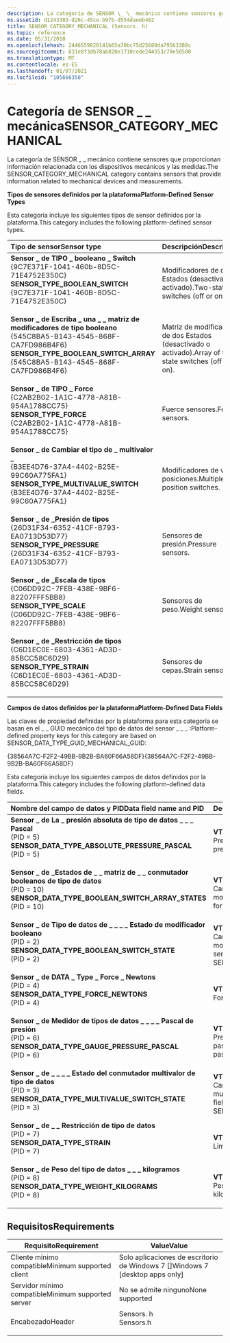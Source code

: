 ```yaml
---
description: La categoría de SENSOR \_ \_ mecánico contiene sensores que proporcionan información relacionada con los dispositivos mecánicos y las medidas.
ms.assetid: d1243303-d26c-45ce-b97b-d554daeeb462
title: SENSOR_CATEGORY_MECHANICAL (Sensors. h)
ms.topic: reference
ms.date: 05/31/2018
ms.openlocfilehash: 2446559820141b65a70bc75d25680da79563388c
ms.sourcegitcommit: 831e8f3db78ab820e1710cede244553c70e50500
ms.translationtype: MT
ms.contentlocale: es-ES
ms.lasthandoff: 01/07/2021
ms.locfileid: "105666358"
---
```

# <a name="sensor_category_mechanical"></a><span data-ttu-id="069dc-103">Categoría de SENSOR \_ \_ mecánica</span><span class="sxs-lookup"><span data-stu-id="069dc-103">SENSOR\_CATEGORY\_MECHANICAL</span></span>

<span data-ttu-id="069dc-104">La categoría de SENSOR \_ \_ mecánico contiene sensores que proporcionan información relacionada con los dispositivos mecánicos y las medidas.</span><span class="sxs-lookup"><span data-stu-id="069dc-104">The SENSOR\_CATEGORY\_MECHANICAL category contains sensors that provide information related to mechanical devices and measurements.</span></span>

<span data-ttu-id="069dc-105">**Tipos de sensores definidos por la plataforma**</span><span class="sxs-lookup"><span data-stu-id="069dc-105">**Platform-Defined Sensor Types**</span></span>

<span data-ttu-id="069dc-106">Esta categoría incluye los siguientes tipos de sensor definidos por la plataforma.</span><span class="sxs-lookup"><span data-stu-id="069dc-106">This category includes the following platform-defined sensor types.</span></span>



| <span data-ttu-id="069dc-107">Tipo de sensor</span><span class="sxs-lookup"><span data-stu-id="069dc-107">Sensor type</span></span>                                                                                                                                                                                                                                                                                                           | <span data-ttu-id="069dc-108">Descripción</span><span class="sxs-lookup"><span data-stu-id="069dc-108">Description</span></span>                                         |
|:----------------------------------------------------------------------------------------------------------------------------------------------------------------------------------------------------------------------------------------------------------------------------------------------------------------------|:----------------------------------------------------|
| <span id="SENSOR_TYPE_BOOLEAN_SWITCH"></span><span id="sensor_type_boolean_switch"></span><dl> <span data-ttu-id="069dc-109"><dt>**Sensor \_ de TIPO \_ booleano \_ Switch**</dt> <dt>{9C7E371F-1041-460b-8D5C-71E4752E350C}</dt></span><span class="sxs-lookup"><span data-stu-id="069dc-109"><dt>**SENSOR\_TYPE\_BOOLEAN\_SWITCH**</dt> <dt>{9C7E371F-1041-460B-8D5C-71E4752E350C}</dt></span></span> </dl>                    | <span data-ttu-id="069dc-110">Modificadores de dos Estados (desactivado o activado).</span><span class="sxs-lookup"><span data-stu-id="069dc-110">Two-state switches (off or on).</span></span><br/>          |
| <span id="SENSOR_TYPE_BOOLEAN_SWITCH_ARRAY"></span><span id="sensor_type_boolean_switch_array"></span><dl> <span data-ttu-id="069dc-111"><dt>**Sensor \_ de Escriba \_ una \_ \_ matriz de modificadores de tipo booleano**</dt> <dt>{545C8BA5-B143-4545-868F-CA7FD986B4F6}</dt></span><span class="sxs-lookup"><span data-stu-id="069dc-111"><dt>**SENSOR\_TYPE\_BOOLEAN\_SWITCH\_ARRAY**</dt> <dt>{545C8BA5-B143-4545-868F-CA7FD986B4F6}</dt></span></span> </dl> | <span data-ttu-id="069dc-112">Matriz de modificadores de dos Estados (desactivado o activado).</span><span class="sxs-lookup"><span data-stu-id="069dc-112">Array of two-state switches (off or on).</span></span><br/> |
| <span id="SENSOR_TYPE_FORCE"></span><span id="sensor_type_force"></span><dl> <span data-ttu-id="069dc-113"><dt>**Sensor \_ de TIPO \_ Force**</dt> <dt>{C2AB2B02-1A1C-4778-A81B-954A1788CC75}</dt></span><span class="sxs-lookup"><span data-stu-id="069dc-113"><dt>**SENSOR\_TYPE\_FORCE**</dt> <dt>{C2AB2B02-1A1C-4778-A81B-954A1788CC75}</dt></span></span> </dl>                                                | <span data-ttu-id="069dc-114">Fuerce sensores.</span><span class="sxs-lookup"><span data-stu-id="069dc-114">Force sensors.</span></span><br/>                           |
| <span id="SENSOR_TYPE_MULTIVALUE_SWITCH"></span><span id="sensor_type_multivalue_switch"></span><dl> <span data-ttu-id="069dc-115"><dt>**Sensor \_ de Cambiar el tipo de \_ multivalor \_**</dt> <dt>{B3EE4D76-37A4-4402-B25E-99C60A775FA1}</dt></span><span class="sxs-lookup"><span data-stu-id="069dc-115"><dt>**SENSOR\_TYPE\_MULTIVALUE\_SWITCH**</dt> <dt>{B3EE4D76-37A4-4402-B25E-99C60A775FA1}</dt></span></span> </dl>           | <span data-ttu-id="069dc-116">Modificadores de varias posiciones.</span><span class="sxs-lookup"><span data-stu-id="069dc-116">Multiple-position switches.</span></span><br/>              |
| <span id="SENSOR_TYPE_PRESSURE"></span><span id="sensor_type_pressure"></span><dl> <span data-ttu-id="069dc-117"><dt>**Sensor \_ de \_Presión de tipos**</dt> <dt>{26D31F34-6352-41CF-B793-EA0713D53D77}</dt></span><span class="sxs-lookup"><span data-stu-id="069dc-117"><dt>**SENSOR\_TYPE\_PRESSURE**</dt> <dt>{26D31F34-6352-41CF-B793-EA0713D53D77}</dt></span></span> </dl>                                       | <span data-ttu-id="069dc-118">Sensores de presión.</span><span class="sxs-lookup"><span data-stu-id="069dc-118">Pressure sensors.</span></span><br/>                        |
| <span id="SENSOR_TYPE_SCALE"></span><span id="sensor_type_scale"></span><dl> <span data-ttu-id="069dc-119"><dt>**Sensor \_ de \_Escala de tipos**</dt> <dt>{C06DD92C-7FEB-438E-9BF6-82207FFF5BB8}</dt></span><span class="sxs-lookup"><span data-stu-id="069dc-119"><dt>**SENSOR\_TYPE\_SCALE**</dt> <dt>{C06DD92C-7FEB-438E-9BF6-82207FFF5BB8}</dt></span></span> </dl>                                                | <span data-ttu-id="069dc-120">Sensores de peso.</span><span class="sxs-lookup"><span data-stu-id="069dc-120">Weight sensors.</span></span><br/>                          |
| <span id="SENSOR_TYPE_STRAIN"></span><span id="sensor_type_strain"></span><dl> <span data-ttu-id="069dc-121"><dt>**Sensor \_ de \_Restricción de tipos**</dt> <dt>{C6D1EC0E-6803-4361-AD3D-85BCC58C6D29}</dt></span><span class="sxs-lookup"><span data-stu-id="069dc-121"><dt>**SENSOR\_TYPE\_STRAIN**</dt> <dt>{C6D1EC0E-6803-4361-AD3D-85BCC58C6D29}</dt></span></span> </dl>                                             | <span data-ttu-id="069dc-122">Sensores de cepas.</span><span class="sxs-lookup"><span data-stu-id="069dc-122">Strain sensors.</span></span><br/>                          |



<span data-ttu-id="069dc-123">**Campos de datos definidos por la plataforma**</span><span class="sxs-lookup"><span data-stu-id="069dc-123">**Platform-Defined Data Fields**</span></span>

<span data-ttu-id="069dc-124">Las claves de propiedad definidas por la plataforma para esta categoría se basan en el \_ \_ GUID mecánico del tipo de datos del sensor \_ \_ \_ :</span><span class="sxs-lookup"><span data-stu-id="069dc-124">Platform-defined property keys for this category are based on SENSOR\_DATA\_TYPE\_GUID\_MECHANICAL\_GUID:</span></span>

<span data-ttu-id="069dc-125">{38564A7C-F2F2-49BB-9B2B-BA60F66A58DF}</span><span class="sxs-lookup"><span data-stu-id="069dc-125">{38564A7C-F2F2-49BB-9B2B-BA60F66A58DF}</span></span>

<span data-ttu-id="069dc-126">Esta categoría incluye los siguientes campos de datos definidos por la plataforma.</span><span class="sxs-lookup"><span data-stu-id="069dc-126">This category includes the following platform-defined data fields.</span></span>



| <span data-ttu-id="069dc-127">Nombre del campo de datos y PID</span><span class="sxs-lookup"><span data-stu-id="069dc-127">Data field name and PID</span></span>                                                                                                                                                                                                                                                                                                         | <span data-ttu-id="069dc-128">Descripción</span><span class="sxs-lookup"><span data-stu-id="069dc-128">Description</span></span>                                                                        |
|:--------------------------------------------------------------------------------------------------------------------------------------------------------------------------------------------------------------------------------------------------------------------------------------------------------------------------------|:-----------------------------------------------------------------------------------|
| <span id="SENSOR_DATA_TYPE_ABSOLUTE_PRESSURE_PASCAL"></span><span id="sensor_data_type_absolute_pressure_pascal"></span><dl> <span data-ttu-id="069dc-129"><dt>**Sensor \_ de La \_ presión absoluta de tipo de datos \_ \_ \_ Pascal**</dt> <dt> (PID = 5)</dt></span><span class="sxs-lookup"><span data-stu-id="069dc-129"><dt>**SENSOR\_DATA\_TYPE\_ABSOLUTE\_PRESSURE\_PASCAL**</dt> <dt> (PID = 5) </dt></span></span> </dl>          | <span data-ttu-id="069dc-130">**VT \_ R8**</span><span class="sxs-lookup"><span data-stu-id="069dc-130">**VT\_R8**</span></span><br/> <span data-ttu-id="069dc-131">Presión absoluta, en pascales.</span><span class="sxs-lookup"><span data-stu-id="069dc-131">Absolute pressure, in pascals.</span></span><br/>                    |
| <span id="SENSOR_DATA_TYPE_BOOLEAN_SWITCH_ARRAY_STATES"></span><span id="sensor_data_type_boolean_switch_array_states"></span><dl> <span data-ttu-id="069dc-132"><dt>**Sensor \_ de \_Estados de \_ \_ matriz de \_ \_ conmutador booleanos de tipo de datos**</dt> <dt>(PID = 10)</dt></span><span class="sxs-lookup"><span data-stu-id="069dc-132"><dt>**SENSOR\_DATA\_TYPE\_BOOLEAN\_SWITCH\_ARRAY\_STATES**</dt> <dt>(PID = 10)</dt></span></span> </dl> | <span data-ttu-id="069dc-133">**VT \_ UI4**</span><span class="sxs-lookup"><span data-stu-id="069dc-133">**VT\_UI4**</span></span><br/> <span data-ttu-id="069dc-134">Campos de estado para una matriz de modificadores booleanos.</span><span class="sxs-lookup"><span data-stu-id="069dc-134">State fields for an array of Boolean switches.</span></span><br/>   |
| <span id="SENSOR_DATA_TYPE_BOOLEAN_SWITCH_STATE"></span><span id="sensor_data_type_boolean_switch_state"></span><dl> <span data-ttu-id="069dc-135"><dt>**Sensor \_ de Tipo de datos de \_ \_ \_ \_ Estado de modificador booleano**</dt> <dt>(PID = 2)</dt></span><span class="sxs-lookup"><span data-stu-id="069dc-135"><dt>**SENSOR\_DATA\_TYPE\_BOOLEAN\_SWITCH\_STATE**</dt> <dt>(PID = 2) </dt></span></span> </dl>                       | <span data-ttu-id="069dc-136">**VT \_ bool**</span><span class="sxs-lookup"><span data-stu-id="069dc-136">**VT\_BOOL**</span></span><br/> <span data-ttu-id="069dc-137">Campo de estado para \_ el \_ modificador booleano de tipo de sensor \_ .</span><span class="sxs-lookup"><span data-stu-id="069dc-137">State field for SENSOR\_TYPE\_BOOLEAN\_SWITCH.</span></span><br/>  |
| <span id="SENSOR_DATA_TYPE_FORCE_NEWTONS"></span><span id="sensor_data_type_force_newtons"></span><dl> <span data-ttu-id="069dc-138"><dt>**Sensor \_ de DATA \_ Type \_ Force \_ Newtons**</dt> <dt> (PID = 4)</dt></span><span class="sxs-lookup"><span data-stu-id="069dc-138"><dt>**SENSOR\_DATA\_TYPE\_FORCE\_NEWTONS**</dt> <dt> (PID = 4) </dt></span></span> </dl>                                            | <span data-ttu-id="069dc-139">**VT \_ R8**</span><span class="sxs-lookup"><span data-stu-id="069dc-139">**VT\_R8**</span></span><br/> <span data-ttu-id="069dc-140">Force, en Newtons.</span><span class="sxs-lookup"><span data-stu-id="069dc-140">Force, in newtons.</span></span><br/>                                |
| <span id="SENSOR_DATA_TYPE_GAUGE_PRESSURE_PASCAL"></span><span id="sensor_data_type_gauge_pressure_pascal"></span><dl> <span data-ttu-id="069dc-141"><dt>**Sensor \_ de Medidor de tipos de datos \_ \_ \_ \_ Pascal de presión**</dt> <dt> (PID = 6)</dt></span><span class="sxs-lookup"><span data-stu-id="069dc-141"><dt>**SENSOR\_DATA\_TYPE\_GAUGE\_PRESSURE\_PASCAL**</dt> <dt> (PID = 6) </dt></span></span> </dl>                   | <span data-ttu-id="069dc-142">**VT \_ R8**</span><span class="sxs-lookup"><span data-stu-id="069dc-142">**VT\_R8**</span></span><br/> <span data-ttu-id="069dc-143">Presión del medidor relativo, en pascales.</span><span class="sxs-lookup"><span data-stu-id="069dc-143">Relative gauge pressure, in pascals.</span></span><br/>              |
| <span id="SENSOR_DATA_TYPE_MULTIVALUE_SWITCH_STATE"></span><span id="sensor_data_type_multivalue_switch_state"></span><dl> <span data-ttu-id="069dc-144"><dt>**Sensor \_ de \_ \_ \_ \_ Estado del conmutador multivalor de tipo de datos**</dt> <dt> (PID = 3)</dt></span><span class="sxs-lookup"><span data-stu-id="069dc-144"><dt>**SENSOR\_DATA\_TYPE\_MULTIVALUE\_SWITCH\_STATE**</dt> <dt> (PID = 3) </dt></span></span> </dl>             | <span data-ttu-id="069dc-145">**VT \_ R8**</span><span class="sxs-lookup"><span data-stu-id="069dc-145">**VT\_R8**</span></span><br/> <span data-ttu-id="069dc-146">Campo de estado del \_ conmutador multivalor de tipo de sensor \_ \_ .</span><span class="sxs-lookup"><span data-stu-id="069dc-146">State field for SENSOR\_TYPE\_MULTIVALUE\_SWITCH.</span></span><br/> |
| <span id="SENSOR_DATA_TYPE_STRAIN"></span><span id="sensor_data_type_strain"></span><dl> <span data-ttu-id="069dc-147"><dt>**Sensor \_ de \_ \_ Restricción de tipo de datos**</dt> <dt> (PID = 7)</dt></span><span class="sxs-lookup"><span data-stu-id="069dc-147"><dt>**SENSOR\_DATA\_TYPE\_STRAIN**</dt> <dt> (PID = 7) </dt></span></span> </dl>                                                                  | <span data-ttu-id="069dc-148">**VT \_ R8**</span><span class="sxs-lookup"><span data-stu-id="069dc-148">**VT\_R8**</span></span><br/> <span data-ttu-id="069dc-149">Limitar.</span><span class="sxs-lookup"><span data-stu-id="069dc-149">Strain.</span></span><br/>                                           |
| <span id="SENSOR_DATA_TYPE_WEIGHT_KILOGRAMS"></span><span id="sensor_data_type_weight_kilograms"></span><dl> <span data-ttu-id="069dc-150"><dt>**Sensor \_ de Peso del tipo de datos \_ \_ \_ kilogramos**</dt> <dt> (PID = 8)</dt></span><span class="sxs-lookup"><span data-stu-id="069dc-150"><dt>**SENSOR\_DATA\_TYPE\_WEIGHT\_KILOGRAMS**</dt> <dt> (PID = 8) </dt></span></span> </dl>                                   | <span data-ttu-id="069dc-151">**VT \_ R8**</span><span class="sxs-lookup"><span data-stu-id="069dc-151">**VT\_R8**</span></span><br/> <span data-ttu-id="069dc-152">Peso, en kilogramos.</span><span class="sxs-lookup"><span data-stu-id="069dc-152">Weight, in kilograms.</span></span><br/>                             |



## <a name="requirements"></a><span data-ttu-id="069dc-153">Requisitos</span><span class="sxs-lookup"><span data-stu-id="069dc-153">Requirements</span></span>



| <span data-ttu-id="069dc-154">Requisito</span><span class="sxs-lookup"><span data-stu-id="069dc-154">Requirement</span></span> | <span data-ttu-id="069dc-155">Value</span><span class="sxs-lookup"><span data-stu-id="069dc-155">Value</span></span> |
|-------------------------------------|--------------------------------------------------------------------------------------|
| <span data-ttu-id="069dc-156">Cliente mínimo compatible</span><span class="sxs-lookup"><span data-stu-id="069dc-156">Minimum supported client</span></span><br/> | <span data-ttu-id="069dc-157">Solo aplicaciones de escritorio de Windows 7 \[\]</span><span class="sxs-lookup"><span data-stu-id="069dc-157">Windows 7 \[desktop apps only\]</span></span><br/>                                           |
| <span data-ttu-id="069dc-158">Servidor mínimo compatible</span><span class="sxs-lookup"><span data-stu-id="069dc-158">Minimum supported server</span></span><br/> | <span data-ttu-id="069dc-159">No se admite ninguno</span><span class="sxs-lookup"><span data-stu-id="069dc-159">None supported</span></span><br/>                                                            |
| <span data-ttu-id="069dc-160">Encabezado</span><span class="sxs-lookup"><span data-stu-id="069dc-160">Header</span></span><br/>                   | <dl> <span data-ttu-id="069dc-161"><dt>Sensors. h</dt></span><span class="sxs-lookup"><span data-stu-id="069dc-161"><dt>Sensors.h</dt></span></span> </dl> |



 

 




